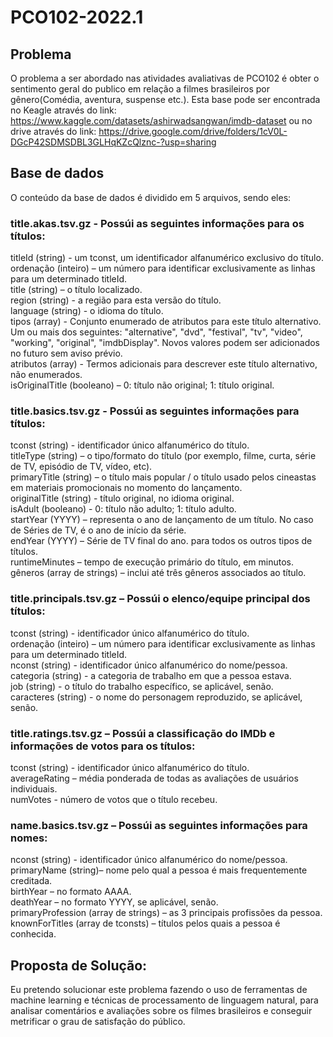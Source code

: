 # PCO102-2022.1

## Problema

O problema a ser abordado nas atividades avaliativas de PCO102 é obter o sentimento geral do publico em relação a filmes brasileiros por gênero(Comédia, aventura, suspense etc.). Esta base pode ser encontrada no Keagle através do link: https://www.kaggle.com/datasets/ashirwadsangwan/imdb-dataset ou no drive através do link: https://drive.google.com/drive/folders/1cV0L-DGcP42SDMSDBL3GLHqKZcQlznc-?usp=sharing

## Base de dados

O conteúdo da base de dados é dividido em 5 arquivos, sendo eles:

### title.akas.tsv.gz - Possúi as seguintes informações para os títulos:
titleId (string) - um tconst, um identificador alfanumérico exclusivo do título. <br />
ordenação (inteiro) – um número para identificar exclusivamente as linhas para um determinado titleId.<br />
title (string) – o título localizado.<br />
region (string) - a região para esta versão do título.<br />
language (string) - o idioma do título.<br />
tipos (array) - Conjunto enumerado de atributos para este título alternativo. Um ou mais dos seguintes: "alternative", "dvd", "festival", "tv", "video", "working", "original", "imdbDisplay". Novos valores podem ser adicionados no futuro sem aviso prévio.<br />
atributos (array) - Termos adicionais para descrever este título alternativo, não enumerados.<br />
isOriginalTitle (booleano) – 0: título não original; 1: título original.<br />

### title.basics.tsv.gz - Possúi as seguintes informações para títulos:
tconst (string) - identificador único alfanumérico do título.<br />
titleType (string) – o tipo/formato do título (por exemplo, filme, curta, série de TV, episódio de TV, vídeo, etc).<br />
primaryTitle (string) – o título mais popular / o título usado pelos cineastas em materiais promocionais no momento do lançamento.<br />
originalTitle (string) - título original, no idioma original.<br />
isAdult (booleano) - 0: título não adulto; 1: título adulto.<br />
startYear (YYYY) – representa o ano de lançamento de um título. No caso de Séries de TV, é o ano de início da série.<br />
endYear (YYYY) – Série de TV final do ano. para todos os outros tipos de títulos.<br />
runtimeMinutes – tempo de execução primário do título, em minutos.<br />
gêneros (array de strings) – inclui até três gêneros associados ao título.<br />

### title.principals.tsv.gz – Possúi o elenco/equipe principal dos títulos:

tconst (string) - identificador único alfanumérico do título.<br />
ordenação (inteiro) – um número para identificar exclusivamente as linhas para um determinado titleId.<br />
nconst (string) - identificador único alfanumérico do nome/pessoa.<br />
categoria (string) - a categoria de trabalho em que a pessoa estava.<br />
job (string) - o título do trabalho específico, se aplicável, senão.<br />
caracteres (string) - o nome do personagem reproduzido, se aplicável, senão.<br />

### title.ratings.tsv.gz – Possúi a classificação do IMDb e informações de votos para os títulos:

tconst (string) - identificador único alfanumérico do título.<br />
averageRating – média ponderada de todas as avaliações de usuários individuais.<br />
numVotes - número de votos que o título recebeu.<br />

### name.basics.tsv.gz – Possúi as seguintes informações para nomes:

nconst (string) - identificador único alfanumérico do nome/pessoa.<br />
primaryName (string)– nome pelo qual a pessoa é mais frequentemente creditada.<br />
birthYear – no formato AAAA.<br />
deathYear – no formato YYYY, se aplicável, senão.<br />
primaryProfession (array de strings) – as 3 principais profissões da pessoa.<br />
knownForTitles (array de tconsts) – títulos pelos quais a pessoa é conhecida.<br />

## Proposta de Solução: 

Eu pretendo solucionar este problema fazendo o uso de ferramentas de machine learning e técnicas de processamento de linguagem natural, para analisar comentários e avaliações sobre os filmes brasileiros e conseguir metrificar o grau de satisfação do público.
